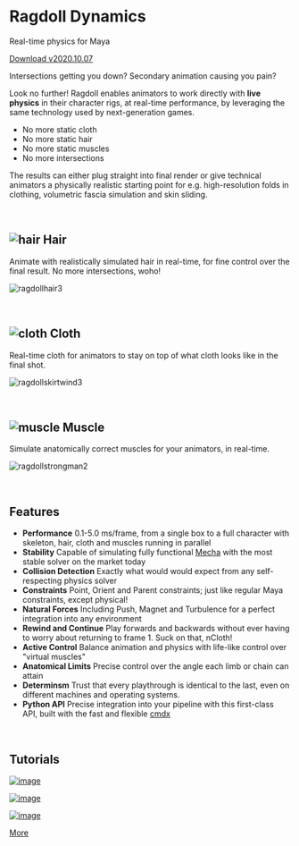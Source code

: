 # Ragdoll Dynamics

Real-time physics for Maya

<a class="button" href="download">Download v2020.10.07</a>

Intersections getting you down? Secondary animation causing you pain?

Look no further! Ragdoll enables animators to work directly with **live physics** in their character rigs, at real-time performance, by leveraging the same technology used by next-generation games.

- No more static cloth
- No more static hair
- No more static muscles
- No more intersections

The results can either plug straight into final render or give technical animators a physically realistic starting point for e.g. high-resolution folds in clothing, volumetric fascia simulation and skin sliding.

<br>


## ![hair](https://user-images.githubusercontent.com/47274066/95461849-9cffe280-096e-11eb-8a7a-f2152a4ea30e.png) Hair

Animate with realistically simulated hair in real-time, for fine control over the final result. No more intersections, woho!

![ragdollhair3](https://user-images.githubusercontent.com/2152766/95451343-8f8f2c00-095f-11eb-9f43-9880e5871d59.gif)

<br>

## ![cloth](https://user-images.githubusercontent.com/47274066/95461823-95d8d480-096e-11eb-96d8-04daf71690dc.png) Cloth

Real-time cloth for animators to stay on top of what cloth looks like in the final shot.

![ragdollskirtwind3](https://user-images.githubusercontent.com/2152766/95451361-94ec7680-095f-11eb-8656-a47232c64bdd.gif)

<br>

## ![muscle](https://user-images.githubusercontent.com/47274066/95461832-983b2e80-096e-11eb-9b9e-b2eb90bc66bd.png) Muscle

Simulate anatomically correct muscles for your animators, in real-time.

![ragdollstrongman2](https://user-images.githubusercontent.com/2152766/95451419-a6ce1980-095f-11eb-85cc-1a8c52ceb179.gif)

<br>

## Features

- **Performance** 0.1-5.0 ms/frame, from a single box to a full character with skeleton, hair, cloth and muscles running in parallel
- **Stability** Capable of simulating fully functional [Mecha](https://en.wikipedia.org/wiki/Mecha) with the most stable solver on the market today
- **Collision Detection** Exactly what would would expect from any self-respecting physics solver
- **Constraints** Point, Orient and Parent constraints; just like regular Maya constraints, except physical!
- **Natural Forces** Including Push, Magnet and Turbulence for a perfect integration into any environment
- **Rewind and Continue** Play forwards and backwards without ever having to worry about returning to frame 1. Suck on that, nCloth!
- **Active Control** Balance animation and physics with life-like control over "virtual muscles"
- **Anatomical Limits** Precise control over the angle each limb or chain can attain
- **Determinsm** Trust that every playthrough is identical to the last, even on different machines and operating systems.
- **Python API** Precise integration into your pipeline with this first-class API, built with the fast and flexible [cmdx](https://github.com/mottosso/cmdx)

<br>

## Tutorials

[![image](https://user-images.githubusercontent.com/47274066/95450416-2c50ca00-095e-11eb-90c9-a3c671f99c58.png)](https://youtu.be/mJFRmRGthMw)

[![image](https://user-images.githubusercontent.com/47274066/95450438-3377d800-095e-11eb-856c-94b6d634fbdb.png)](https://youtu.be/HsyCGfuim0k)

[![image](https://user-images.githubusercontent.com/47274066/95450452-383c8c00-095e-11eb-82b0-09954e2c706c.png)](https://youtu.be/sKESMr5lyz0)

<a class="button" href="howto">More</a>
